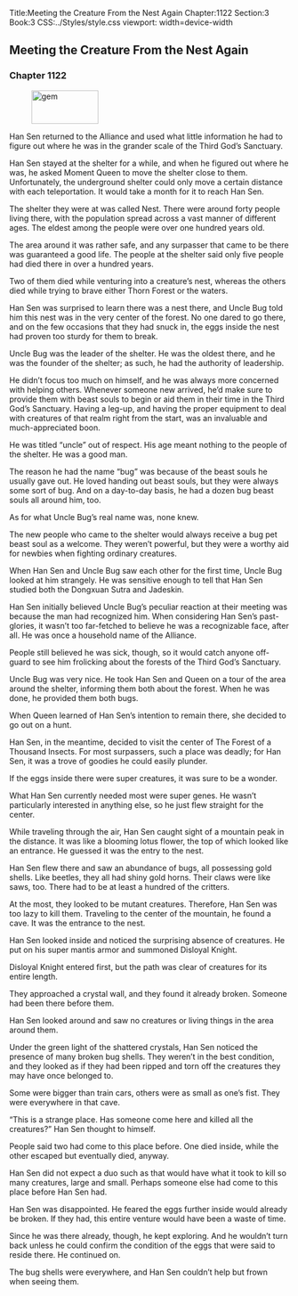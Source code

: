 Title:Meeting the Creature From the Nest Again 
Chapter:1122 
Section:3 
Book:3 
CSS:../Styles/style.css 
viewport: width=device-width
  
## Meeting the Creature From the Nest Again
### Chapter 1122
  
<figure>
	<img src="../Images/gem.gif" alt="gem" id="gem" width="120" height="60" />
</figure>
  

  
Han Sen returned to the Alliance and used what little information he had to figure out where he was in the grander scale of the Third God’s Sanctuary.

Han Sen stayed at the shelter for a while, and when he figured out where he was, he asked Moment Queen to move the shelter close to them. Unfortunately, the underground shelter could only move a certain distance with each teleportation. It would take a month for it to reach Han Sen.

The shelter they were at was called Nest. There were around forty people living there, with the population spread across a vast manner of different ages. The eldest among the people were over one hundred years old.

The area around it was rather safe, and any surpasser that came to be there was guaranteed a good life. The people at the shelter said only five people had died there in over a hundred years.

Two of them died while venturing into a creature’s nest, whereas the others died while trying to brave either Thorn Forest or the waters.

Han Sen was surprised to learn there was a nest there, and Uncle Bug told him this nest was in the very center of the forest. No one dared to go there, and on the few occasions that they had snuck in, the eggs inside the nest had proven too sturdy for them to break.

Uncle Bug was the leader of the shelter. He was the oldest there, and he was the founder of the shelter; as such, he had the authority of leadership.

He didn’t focus too much on himself, and he was always more concerned with helping others. Whenever someone new arrived, he’d make sure to provide them with beast souls to begin or aid them in their time in the Third God’s Sanctuary. Having a leg-up, and having the proper equipment to deal with creatures of that realm right from the start, was an invaluable and much-appreciated boon.

He was titled “uncle” out of respect. His age meant nothing to the people of the shelter. He was a good man.

The reason he had the name “bug” was because of the beast souls he usually gave out. He loved handing out beast souls, but they were always some sort of bug. And on a day-to-day basis, he had a dozen bug beast souls all around him, too.

As for what Uncle Bug’s real name was, none knew.

The new people who came to the shelter would always receive a bug pet beast soul as a welcome. They weren’t powerful, but they were a worthy aid for newbies when fighting ordinary creatures.

When Han Sen and Uncle Bug saw each other for the first time, Uncle Bug looked at him strangely. He was sensitive enough to tell that Han Sen studied both the Dongxuan Sutra and Jadeskin.

Han Sen initially believed Uncle Bug’s peculiar reaction at their meeting was because the man had recognized him. When considering Han Sen’s past-glories, it wasn’t too far-fetched to believe he was a recognizable face, after all. He was once a household name of the Alliance.

People still believed he was sick, though, so it would catch anyone off-guard to see him frolicking about the forests of the Third God’s Sanctuary.

Uncle Bug was very nice. He took Han Sen and Queen on a tour of the area around the shelter, informing them both about the forest. When he was done, he provided them both bugs.

When Queen learned of Han Sen’s intention to remain there, she decided to go out on a hunt.

Han Sen, in the meantime, decided to visit the center of The Forest of a Thousand Insects. For most surpassers, such a place was deadly; for Han Sen, it was a trove of goodies he could easily plunder.

If the eggs inside there were super creatures, it was sure to be a wonder.

What Han Sen currently needed most were super genes. He wasn’t particularly interested in anything else, so he just flew straight for the center.

While traveling through the air, Han Sen caught sight of a mountain peak in the distance. It was like a blooming lotus flower, the top of which looked like an entrance. He guessed it was the entry to the nest.

Han Sen flew there and saw an abundance of bugs, all possessing gold shells. Like beetles, they all had shiny gold horns. Their claws were like saws, too. There had to be at least a hundred of the critters.

At the most, they looked to be mutant creatures. Therefore, Han Sen was too lazy to kill them. Traveling to the center of the mountain, he found a cave. It was the entrance to the nest.

Han Sen looked inside and noticed the surprising absence of creatures. He put on his super mantis armor and summoned Disloyal Knight.

Disloyal Knight entered first, but the path was clear of creatures for its entire length.

They approached a crystal wall, and they found it already broken. Someone had been there before them.

Han Sen looked around and saw no creatures or living things in the area around them.

Under the green light of the shattered crystals, Han Sen noticed the presence of many broken bug shells. They weren’t in the best condition, and they looked as if they had been ripped and torn off the creatures they may have once belonged to.

Some were bigger than train cars, others were as small as one’s fist. They were everywhere in that cave.

“This is a strange place. Has someone come here and killed all the creatures?” Han Sen thought to himself.

People said two had come to this place before. One died inside, while the other escaped but eventually died, anyway.

Han Sen did not expect a duo such as that would have what it took to kill so many creatures, large and small. Perhaps someone else had come to this place before Han Sen had.

Han Sen was disappointed. He feared the eggs further inside would already be broken. If they had, this entire venture would have been a waste of time.

Since he was there already, though, he kept exploring. And he wouldn’t turn back unless he could confirm the condition of the eggs that were said to reside there. He continued on.

The bug shells were everywhere, and Han Sen couldn’t help but frown when seeing them.